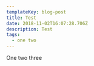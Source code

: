 ```yaml
---
templateKey: blog-post
title: Test
date: 2018-11-02T16:07:28.706Z
description: Test
tags:
  - one two
---
```

One two three
